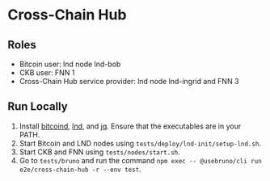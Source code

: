 # Cross-Chain Hub

## Roles

- Bitcoin user: lnd node lnd-bob
- CKB user: FNN 1
- Cross-Chain Hub service provider: lnd node lnd-ingrid and FNN 3

## Run Locally

1. Install [bitcoind](https://bitcoin.org/en/download), [lnd](https://github.com/lightningnetwork/lnd), and [jq](https://jqlang.github.io/jq/download/). Ensure that the executables are in your PATH.
2. Start Bitcoin and LND nodes using `tests/deploy/lnd-init/setup-lnd.sh`.
3. Start CKB and FNN using `tests/nodes/start.sh`.
4. Go to `tests/bruno` and run the command `npm exec -- @usebruno/cli run e2e/cross-chain-hub -r --env test`.
